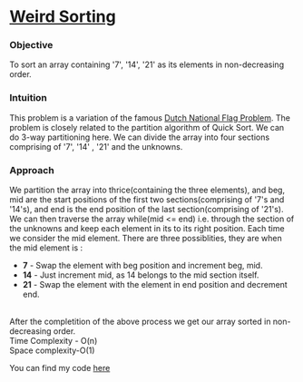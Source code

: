 # [Weird Sorting](https://github.com/dscnsec/DSC-NSEC-Algorithms/blob/master/1.%20Array/weird_sorting/weird_sorting.md)

### Objective

To sort an array containing '7', '14', '21' as its elements in non-decreasing order.
 
### Intuition

This problem is a variation of the famous [Dutch National Flag Problem](http://users.monash.edu/~lloyd/tildeAlgDS/Sort/Flag/). The problem is closely related to the partition 
algorithm of Quick Sort. We can do 3-way partitioning here. We can divide the array into four sections comprising of '7', '14' , '21' and the unknowns. 
  

### Approach
 
We partition the array into thrice(containing the three elements), and beg, mid are the start positions of the first two sections(comprising of '7's and '14's), and end is the end position of the last section(comprising of '21's).<br>
We can then traverse the array while(mid <= end) i.e. through the section of the unknowns and keep each element in its to its right position. Each time we consider the mid element. 
There are three possiblities, they are when the mid element is :

<ul>
<li> <strong>7</strong> - Swap the element with beg position and increment beg, mid.</li>
<li> <strong>14</strong> - Just increment mid, as 14 belongs to the mid section itself.</li>
<li> <strong>21</strong> - Swap the element with the element in end position and decrement end.</li>
</ul>
<br>
After the completition of the above process we get our array sorted in non-decreasing order.<br>
Time Complexity - O(n)<br>
Space complexity-O(1)<br>

You can find my code [here](https://github.com/dscnsec/DSC-NSEC-Algorithms/blob/master/1.%20Array/weird_sorting/wierd_sorting_harikrishnan.cpp)<br>
